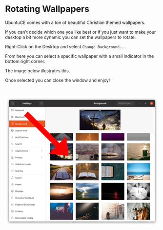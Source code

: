 # Rotating Wallpapers

UbuntuCE comes with a ton of beautiful Christian themed wallpapers.

If you can't decide which one you like best or if you just want to make your desktop a bit more dynamic you can set the wallpapers to rotate.

Right-Click on the Desktop and select `Change Background...`

From here you can select a specific wallpaper with a small indicator in the bottom right corner. 

The image below illustrates this.

Once selected you can close the window and enjoy!

<br/>

![Rotating Wallpapers](https://raw.githubusercontent.com/jeremehancock/docs.ubuntuce.com-content/main/pages/assets/images/rotating-wallpaper-select.png)

